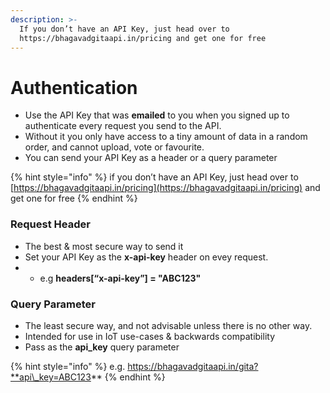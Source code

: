 ```yaml
---
description: >-
  If you don’t have an API Key, just head over to
  https://bhagavadgitaapi.in/pricing and get one for free
---
```


# Authentication

* Use the API Key that was **emailed** to you when you signed up to authenticate every request you send to the API.
* Without it you only have access to a tiny amount of data in a random order, and cannot upload, vote or favourite.
* You can send your API Key as a header or a query parameter

{% hint style="info" %}
if you don’t have an API Key, just head over to [https://bhagavadgitaapi.in/pricing](https://bhagavadgitaapi.in/pricing) and get one for free
{% endhint %}

### Request Header

* The best & most secure way to send it
* Set your API Key as the **x-api-key** header on evey request.
* * e.g **headers\[“x-api-key”\] = "ABC123"**

### Query Parameter

* The least secure way, and not advisable unless there is no other way.
* Intended for use in IoT use-cases & backwards compatibility
* Pass as the **api\_key** query parameter

{% hint style="info" %}
e.g. https://bhagavadgitaapi.in/gita?**api\_key=ABC123**
{% endhint %}



